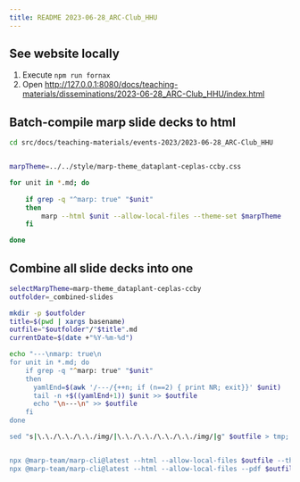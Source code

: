 ```yaml
---
title: README 2023-06-28_ARC-Club_HHU
---
```


## See website locally

1. Execute `npm run fornax`
2. Open http://127.0.0.1:8080/docs/teaching-materials/disseminations/2023-06-28_ARC-Club_HHU/index.html


## Batch-compile marp slide decks to html

```bash
cd src/docs/teaching-materials/events-2023/2023-06-28_ARC-Club_HHU
```

```bash

marpTheme=../../style/marp-theme_dataplant-ceplas-ccby.css

for unit in *.md; do
    
    if grep -q "^marp: true" "$unit"
    then
        marp --html $unit --allow-local-files --theme-set $marpTheme
    fi

done
```



## Combine all slide decks into one

```zsh
selectMarpTheme=marp-theme_dataplant-ceplas-ccby
outfolder=_combined-slides

mkdir -p $outfolder
title=$(pwd | xargs basename)
outfile="$outfolder"/"$title".md
currentDate=$(date +"%Y-%m-%d")

echo "---\nmarp: true\n
for unit in *.md; do    
    if grep -q "^marp: true" "$unit"
    then
      yamlEnd=$(awk '/---/{++n; if (n==2) { print NR; exit}}' $unit)
      tail -n +$((yamlEnd+1)) $unit >> $outfile
      echo "\n---\n" >> $outfile
    fi
done

sed "s|\.\./\.\./\.\./img/|\.\./\.\./\.\./\.\./img/|g" $outfile > tmp; mv tmp $outfile


npx @marp-team/marp-cli@latest --html --allow-local-files $outfile --theme-set $marpTheme ../../style/ --
npx @marp-team/marp-cli@latest --html --allow-local-files --pdf $outfile --theme-set $marpTheme ../../style/ --

```